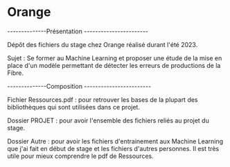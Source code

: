 # Orange
--------------Présentation -----------------------

Dépôt des fichiers du stage chez Orange réalisé durant l'été 2023.

Sujet : Se former au Machine Learning et proposer une étude de la mise en place d'un modèle permettant de détecter les erreurs de productions de la Fibre.


--------------Composition ------------------------

Fichier Ressources.pdf : pour retrouver les bases de la plupart des bibliothèques qui sont utilisées dans ce projet.

Dossier PROJET : pour avoir l'ensemble des fichiers reliés au projet du stage.

Dossier Autre : pour avoir les fichiers d'entrainement aux Machine Learning que j'ai fait en début de stage et les fichiers d'autres personnes.
          Il est très utile pour mieux comprendre le pdf de Ressources.
